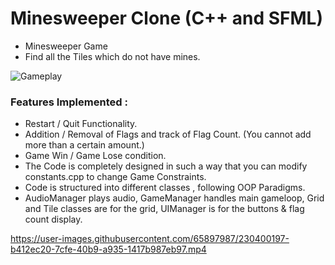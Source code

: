 
# Minesweeper Clone (C++ and SFML)
 - Minesweeper Game
 - Find all the Tiles which do not have mines.
 
 ![Gameplay](https://user-images.githubusercontent.com/65897987/235722505-80714358-611b-407d-9b38-cf4cc9f3a131.png)

 
### Features Implemented : 
 - Restart / Quit Functionality.
 - Addition / Removal of Flags and track of Flag Count. (You cannot add more than a certain amount.)
 - Game Win / Game Lose condition.
 - The Code is completely designed in such a way that you can modify constants.cpp to change Game Constraints.
 - Code is structured into different classes , following OOP Paradigms.
 - AudioManager plays audio, GameManager handles main gameloop, Grid and Tile classes are for the grid, UIManager is for the buttons & flag count display.

https://user-images.githubusercontent.com/65897987/230400197-b412ec20-7cfe-40b9-a935-1417b987eb97.mp4
